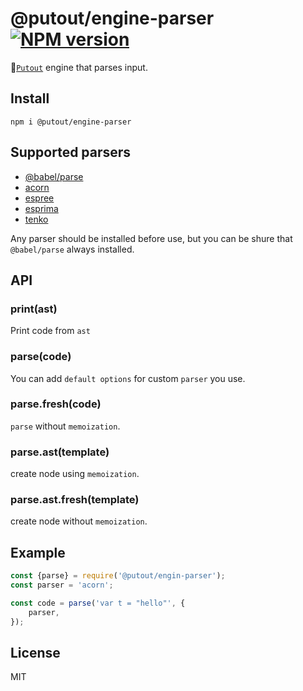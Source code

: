 # @putout/engine-parser [![NPM version][NPMIMGURL]][NPMURL]

[NPMIMGURL]: https://img.shields.io/npm/v/@putout/engine-parser.svg?style=flat&longCache=true
[NPMURL]: https://npmjs.org/package/@putout/engine-parser"npm"

🐊[`Putout`](https://github.com/coderaiser/putout) engine that parses input.

## Install

```
npm i @putout/engine-parser
```

## Supported parsers

- [@babel/parse](https://babeljs.io/docs/en/babel-parser)
- [acorn](https://github.com/acornjs/acorn)
- [espree](https://github.com/eslint/espree)
- [esprima](https://esprima.org/)
- [tenko](https://github.com/pvdz/tenko)

Any parser should be installed before use, but you can be shure that `@babel/parse` always installed.

## API

### print(ast)

Print code from `ast`

### parse(code)

You can add `default options` for custom `parser` you use.

### parse.fresh(code)

`parse` without `memoization`.

### parse.ast(template)

create node using `memoization`.

### parse.ast.fresh(template)

create node without `memoization`.

## Example

```js
const {parse} = require('@putout/engin-parser');
const parser = 'acorn';

const code = parse('var t = "hello"', {
    parser,
});
```

## License

MIT
